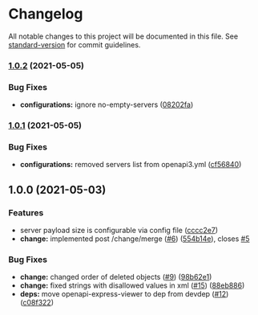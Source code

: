 # Changelog

All notable changes to this project will be documented in this file. See [standard-version](https://github.com/conventional-changelog/standard-version) for commit guidelines.

### [1.0.2](https://github.com/MapColonies/change-merger/compare/v1.0.1...v1.0.2) (2021-05-05)


### Bug Fixes

* **configurations:** ignore no-empty-servers ([08202fa](https://github.com/MapColonies/change-merger/commit/08202faa26bde0f6730e0bdd978953d4c00b0249))

### [1.0.1](https://github.com/MapColonies/change-merger/compare/v1.0.0...v1.0.1) (2021-05-05)


### Bug Fixes

* **configurations:** removed servers list from openapi3.yml ([cf56840](https://github.com/MapColonies/change-merger/commit/cf5684069190be8c2102f1e41e3ceaddf4adf128))

## 1.0.0 (2021-05-03)


### Features

* server payload size is configurable via config file ([cccc2e7](https://github.com/MapColonies/change-merger/commit/cccc2e7ee795f8c9215ee70ed9f6bbc413094a74))
* **change:** implemented post /change/merge ([#6](https://github.com/MapColonies/change-merger/issues/6)) ([554b14e](https://github.com/MapColonies/change-merger/commit/554b14e8f46f07323358c4896d9b38d092261d42)), closes [#5](https://github.com/MapColonies/change-merger/issues/5)


### Bug Fixes

* **change:** changed order of deleted objects ([#9](https://github.com/MapColonies/change-merger/issues/9)) ([98b62e1](https://github.com/MapColonies/change-merger/commit/98b62e1a3a0bbd415c59e059b1f0a9aea8796eeb))
* **change:** fixed strings with disallowed values in xml ([#15](https://github.com/MapColonies/change-merger/issues/15)) ([88eb886](https://github.com/MapColonies/change-merger/commit/88eb886446da5e16ef0f73146995e5a7d696123d))
* **deps:** move openapi-express-viewer to dep from devdep ([#12](https://github.com/MapColonies/change-merger/issues/12)) ([c08f322](https://github.com/MapColonies/change-merger/commit/c08f32257cbb21b989c836de2692821393ad2b3a))
